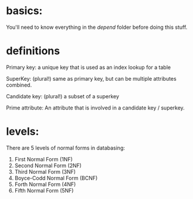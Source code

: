 
# basics:

You'll need to know everything in the _depend_ folder before doing
this stuff.




# definitions

Primary key:
    a unique key that is used as an index lookup for a table

SuperKey: (plural!)
    same as primary key, but can be multiple attributes combined.

Candidate key: (plural!)
    a subset of a superkey

Prime attribute:
    An attribute that is involved in a candidate key / superkey.






# levels:
There are 5 levels of normal forms in databasing:

1. First Normal Form (1NF)
2. Second Normal Form (2NF)
3. Third Normal Form (3NF) 
4. Boyce-Codd Normal Form (BCNF)
5. Forth Normal Form (4NF)
6. Fifth Normal Form (5NF) 


